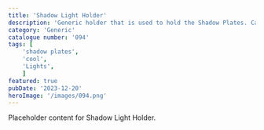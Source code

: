 ```yaml
---
title: 'Shadow Light Holder'
description: 'Generic holder that is used to hold the Shadow Plates. Can also be found in the collections page on Patreon. Tealight. LED tealight or Bauble light option.'
category: 'Generic'
catalogue number: '094'
tags: [
    'shadow plates', 
    'cool',
    'Lights', 
    ]
featured: true
pubDate: '2023-12-20'
heroImage: '/images/094.png'
---
```


Placeholder content for Shadow Light Holder.